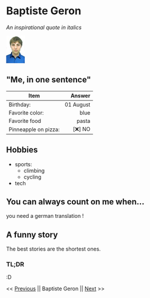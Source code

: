 # Baptiste Geron

*An inspirational quote in italics*

![alt text](id.jpg "")


## "Me, in one sentence"

 Item       | Answer           | 
| ------------- |-------------:|
|Birthday:     | 01 August |
| Favorite color:      | blue      |
| Favorite food | pasta      |
|  Pinneapple on pizza:   |   [❌] NO  |


## Hobbies

* sports:
  * climbing
  * cycling
* tech

## You can always count on me when... 

you need a german translation !

## A funny story

The best stories are the shortest ones.

### TL;DR

:D


<< [Previous](https://github.com/aurore-ry/markdown-challenge "previous") || Baptiste Geron || [Next](https://github.com/BathshebaDeepijan/markdown-challenge "next") >>